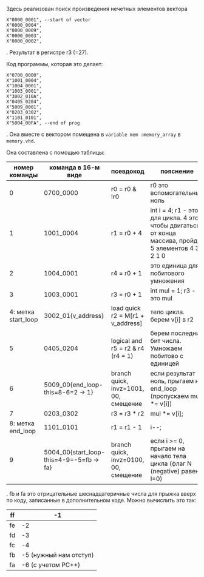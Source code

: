 Здесь реализован поиск произведения нечетных элементов вектора

```
X"0000_0001", --start of vector
X"0000_0004",
X"0000_0009",
X"0000_0003",
X"0000_0002",
```

. Результат в регистре r3 (=27).


Код программы, которая это делает:

```
X"0700_0000",
X"1001_0004",
X"1004_0001",
X"1003_0001",    
X"3002_010A", 
X"0405_0204",
X"5009_0001",    
X"0203_0302",
X"1101_0101",    
X"5004_00FA", --end of prog
```

. Она вместе с вектором помещена в `variable mem :memory_array` в `memory.vhd`.

Она составлена с помощью таблицы:

| номер команды       | команда в 16-м виде                      | псевдокод                             | пояснение                                                                                             |
|---------------------|------------------------------------------|---------------------------------------|-------------------------------------------------------------------------------------------------------|
| 0                   | 0700_0000                                | r0 = r0 & !r0                         | r0 это вспомогательный ноль                                                                           |
| 1                   | 1001_0004                                | r1 = r0 + 4                           | int i = 4; r1 - это i для цикла. 4 это чтобы двигаться от конца массива, пройдя 5 элементов 4 3 2 1 0 |
| 2                   | 1004_0001                                | r4 = r0 + 1                           | это единица для побитового умножения                                                                  |
| 3                   | 1003_0001                                | r3 = r0 + 1                           | int mul = 1; r3 - это mul                                                                             |
| 4: метка start_loop | 3002_01{v_address}                       | load quick r2 = M[r1 + v_address]     | тело цикла. берем v[i] в r2                                                                           |
| 5                   | 0405_0204                                | logical and r5 = r2 & r4 (r4 = 1)     | берем последний бит числа. Умножаем побитово с единицей                                               |
| 6                   | 5009_00{end_loop-this=8-6=2 -> 1}        | branch quick, invz=1001, 00, смещение | если результат ноль, прыгаем на end_loop (пропускаем mul *= v[i])                                     |
| 7                   | 0203_0302                                | r3 = r3 * r2                          | mul *= v[i];                                                                                          |
| 8: метка end_loop   | 1101_0101                                | r1 = r1 - 1                           | i--;                                                                                                  |
| 9                   | 5004_00{start_loop-this=4-9=-5=fb -> fa} | branch quick, invz=0100, 00, смещение | если i >= 0, прыгаем на начало тела цикла (флаг N (negative) равен I=0)                               |

. fb и fa это отрицательные шеснадцатеричные числа для прыжка вверх по коду, записанные в дополнительном коде. Можно вычислить это так:

| ff | -1                     |
|----|------------------------|
| fe | -2                     |
| fd | -3                     |
| fc | -4                     |
| fb | -5 (нужный нам отступ) |
| fa | -6 (с учетом PC++)     |

